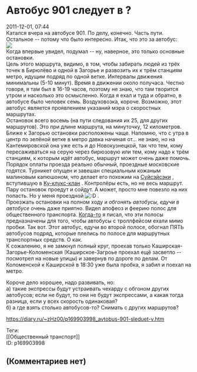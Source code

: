 Автобус 901 следует в ?
=======================

  
2011-12-01, 07:44  
 Катался вчера на автобусе 901. По делу, конечно. Часть пути. Остальное -- потому что было интересно. Итак, что это за автобус:   
   [![](http://s017.radikal.ru/i413/1111/0f/f4447e51a72bt.jpg)](http://radikal.ru/F/s017.radikal.ru/i413/1111/0f/f4447e51a72b.jpg.html)     
 Когда впервые увидел, подумал -- ну, наверное, это только основные остановки.   
 Цель этого маршрута, видимо, в том, чтобы забирать людей из трёх точек в Бирюлёво и одной в Загорье и развозить их к трём станциям метро, идущим подряд по одной ветке. Интервалы движения минимальны (5-10 минут). Время в движении около получаса. Честно говоря, я там был в 16-19 часов, поэтому не знаю, что там творится утром и насколько это осмысленно. Когда я ехал и туда и обратно, в автобусе было человек семь. Воздуховозка, короче. Возможно, этот автобус является проявлением указаний мэра о скоростных маршрутах.   
 Остановок всего восемь (на пути следования их 25, для других маршрутов). Это при длине маршрута, на минуточку, 12 километров. Ближе к Загорью остановки расположены чаще. Напомню, что с утра в центр по зелёной ветке в метро давка начиная от... не знаю, но на Кантемировской она уже есть и до Новокузнецкой, так что тем, кому пересаживаться на серую через бирюзовую или тем, кому надо к трём станциям, к которым идёт автобус, маршрут может очень даже помочь.   
 Порядок оплаты проезда реально обычный, проездные московские годятся. Турникет опущен и завешан специальным кожаным малиновым капюшоном, что делает его похожим на  [Суйсэйсэки](https://images.google.com/search?tbm=isch&q=suiseiseki)  , вступившую в  [Ку-клукс-клан](https://ru.wikipedia.org/wiki/Ку-клукс-клан)  . Контролёры есть, но не весь маршрут. Пару остановок проедут и сойдут. А может, просто мне повезло на них попасть. Но у меня проездной ![:D](http://static.diary.ru/picture/1131.gif) .   
 Проезжать остановки на полном ходу и  *обгонять автобусы, едучи в автобусе*  очень даже приятно. Видел апофеоз и феерию полос для общественного транспорта.  [Когда-то](О%20полосе%20для%20маршрутных%20транспортных%20средств)  я писал, что эти полосы предназначены для того, чтобы автобусы с троллфейсом ехали мимо пробки. Так вот. Этот автобус, едучи во второй полосе, обогнал ПЯТЬ автобусов подряд, которые плелись по полосе для маршрутных транспортных средств. О как.   
 К сожалению, я не замкнул полный круг, проехав только Каширская-Загорье-Коломенская (Каширское-Загроье проехал ещё засветло -- посмотрел на новые улицы) и завернув по дороге по делам. От Коломенской к Каширской в 18:30 уже была пробка, я забил и поехал на метро.   
   
 Короче дело хорошее, надо развивать, но:   
 а) такие экспрессы будут устраивать чехарду с обгоном других автобусов; если не будут, то они не будут экспрессами, а какая тогда разница, если у всех скорость одинаковая?   
 б) а где взять столько автобусов-то? Снимать с других маршрутов?   
  
<https://diary.ru/~zHz00/p169903998_avtobus-901-sleduet-v.htm>  
  
Теги:  
[[Общественный транспорт]]  
ID: p169903998  


(Комментариев нет)
------------------